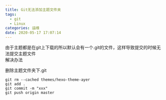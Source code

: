 ```yaml
---
title: Git无法添加主题文件夹
tags:
  - git
  - Linux
categories: 运维
date: 2020-05-17 17:07:14
---
```

由于主题都是在git上下载的所以默认会有一个.git的文件，这样导致提交的时候无法提交主题文件
<br/>解决办法<br/>

删除主题文件夹下.git

    git rm --cached themes/hexo-theme-ayer
    git add .
    git commit -m "xxx"
    git push origin master